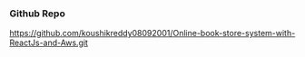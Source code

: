 ### Github Repo
https://github.com/koushikreddy08092001/Online-book-store-system-with-ReactJs-and-Aws.git
